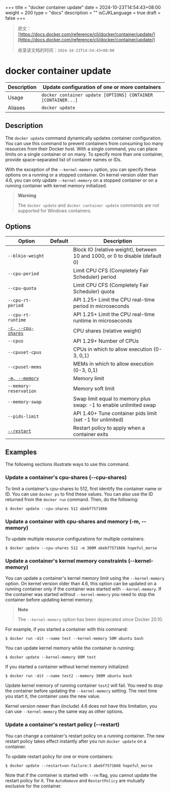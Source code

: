 +++
title = "docker container update"
date = 2024-10-23T14:54:43+08:00
weight = 200
type = "docs"
description = ""
isCJKLanguage = true
draft = false
+++

> 原文：[https://docs.docker.com/reference/cli/docker/container/update/](https://docs.docker.com/reference/cli/docker/container/update/)
>
> 收录该文档的时间：`2024-10-23T14:54:43+08:00`

# docker container update

| Description | Update configuration of one or more containers               |
| :---------- | ------------------------------------------------------------ |
| Usage       | `docker container update [OPTIONS] CONTAINER [CONTAINER...]` |
| Aliases     | `docker update`                                              |

## Description

The `docker update` command dynamically updates container configuration. You can use this command to prevent containers from consuming too many resources from their Docker host. With a single command, you can place limits on a single container or on many. To specify more than one container, provide space-separated list of container names or IDs.

With the exception of the `--kernel-memory` option, you can specify these options on a running or a stopped container. On kernel version older than 4.6, you can only update `--kernel-memory` on a stopped container or on a running container with kernel memory initialized.

> **Warning**
>
> The `docker update` and `docker container update` commands are not supported for Windows containers.

## Options

| Option                                                       | Default | Description                                                  |
| ------------------------------------------------------------ | ------- | ------------------------------------------------------------ |
| `--blkio-weight`                                             |         | Block IO (relative weight), between 10 and 1000, or 0 to disable (default 0) |
| `--cpu-period`                                               |         | Limit CPU CFS (Completely Fair Scheduler) period             |
| `--cpu-quota`                                                |         | Limit CPU CFS (Completely Fair Scheduler) quota              |
| `--cpu-rt-period`                                            |         | API 1.25+ Limit the CPU real-time period in microseconds     |
| `--cpu-rt-runtime`                                           |         | API 1.25+ Limit the CPU real-time runtime in microseconds    |
| [`-c, --cpu-shares`](https://docs.docker.com/reference/cli/docker/container/update/#cpu-shares) |         | CPU shares (relative weight)                                 |
| `--cpus`                                                     |         | API 1.29+ Number of CPUs                                     |
| `--cpuset-cpus`                                              |         | CPUs in which to allow execution (0-3, 0,1)                  |
| `--cpuset-mems`                                              |         | MEMs in which to allow execution (0-3, 0,1)                  |
| [`-m, --memory`](https://docs.docker.com/reference/cli/docker/container/update/#memory) |         | Memory limit                                                 |
| `--memory-reservation`                                       |         | Memory soft limit                                            |
| `--memory-swap`                                              |         | Swap limit equal to memory plus swap: -1 to enable unlimited swap |
| `--pids-limit`                                               |         | API 1.40+ Tune container pids limit (set -1 for unlimited)   |
| [`--restart`](https://docs.docker.com/reference/cli/docker/container/update/#restart) |         | Restart policy to apply when a container exits               |

## Examples

The following sections illustrate ways to use this command.

### Update a container's cpu-shares (--cpu-shares)

To limit a container's cpu-shares to 512, first identify the container name or ID. You can use `docker ps` to find these values. You can also use the ID returned from the `docker run` command. Then, do the following:



```console
$ docker update --cpu-shares 512 abebf7571666
```

### Update a container with cpu-shares and memory (-m, --memory)

To update multiple resource configurations for multiple containers:



```console
$ docker update --cpu-shares 512 -m 300M abebf7571666 hopeful_morse
```

### Update a container's kernel memory constraints (--kernel-memory)

You can update a container's kernel memory limit using the `--kernel-memory` option. On kernel version older than 4.6, this option can be updated on a running container only if the container was started with `--kernel-memory`. If the container was started without `--kernel-memory` you need to stop the container before updating kernel memory.

> **Note**
>
> The `--kernel-memory` option has been deprecated since Docker 20.10.

For example, if you started a container with this command:



```console
$ docker run -dit --name test --kernel-memory 50M ubuntu bash
```

You can update kernel memory while the container is running:



```console
$ docker update --kernel-memory 80M test
```

If you started a container without kernel memory initialized:



```console
$ docker run -dit --name test2 --memory 300M ubuntu bash
```

Update kernel memory of running container `test2` will fail. You need to stop the container before updating the `--kernel-memory` setting. The next time you start it, the container uses the new value.

Kernel version newer than (include) 4.6 does not have this limitation, you can use `--kernel-memory` the same way as other options.

### Update a container's restart policy (--restart)

You can change a container's restart policy on a running container. The new restart policy takes effect instantly after you run `docker update` on a container.

To update restart policy for one or more containers:



```console
$ docker update --restart=on-failure:3 abebf7571666 hopeful_morse
```

Note that if the container is started with `--rm` flag, you cannot update the restart policy for it. The `AutoRemove` and `RestartPolicy` are mutually exclusive for the container.
